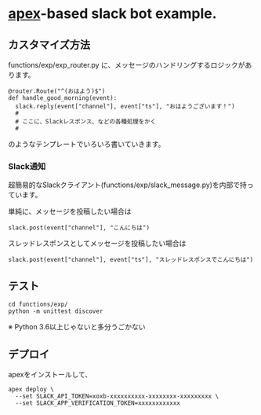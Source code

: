 # [apex](https://github.com/apex/apex)-based slack bot example.

## カスタマイズ方法

functions/exp/exp_router.py に、メッセージのハンドリングするロジックがあります。

```
@router.Route("^(おはよう)$")
def handle_good_morning(event):
  slack.reply(event["channel"], event["ts"], "おはようございます！")
  #
  # ここに、Slackレスポンス、などの各種処理をかく
  #
```

のようなテンプレートでいろいろ書いていきます。

### Slack通知

超簡易的なSlackクライアント(functions/exp/slack_message.py)を内部で持っています。

単純に、メッセージを投稿したい場合は

```
slack.post(event["channel"], "こんにちは")
```

スレッドレスポンスとしてメッセージを投稿したい場合は

```
slack.post(event["channel"], event["ts"], "スレッドレスポンスでこんにちは")
```


## テスト

```
cd functions/exp/
python -m unittest discover
```

※ Python 3.6以上じゃないと多分うごかない


## デプロイ

apexをインストールして、

```
apex deploy \
  --set SLACK_API_TOKEN=xoxb-xxxxxxxxxx-xxxxxxxx-xxxxxxxxx \
  --set SLACK_APP_VERIFICATION_TOKEN=xxxxxxxxxxxx
```